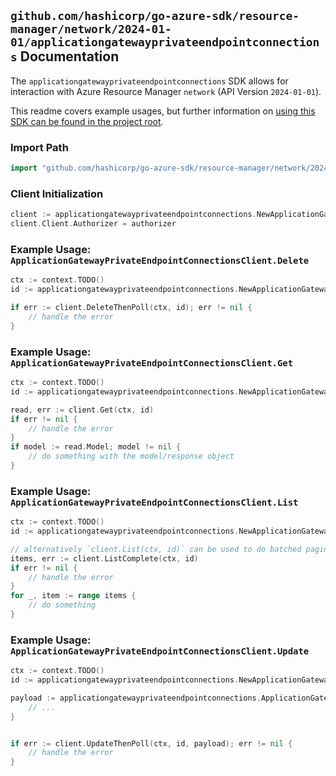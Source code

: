 
## `github.com/hashicorp/go-azure-sdk/resource-manager/network/2024-01-01/applicationgatewayprivateendpointconnections` Documentation

The `applicationgatewayprivateendpointconnections` SDK allows for interaction with Azure Resource Manager `network` (API Version `2024-01-01`).

This readme covers example usages, but further information on [using this SDK can be found in the project root](https://github.com/hashicorp/go-azure-sdk/tree/main/docs).

### Import Path

```go
import "github.com/hashicorp/go-azure-sdk/resource-manager/network/2024-01-01/applicationgatewayprivateendpointconnections"
```


### Client Initialization

```go
client := applicationgatewayprivateendpointconnections.NewApplicationGatewayPrivateEndpointConnectionsClientWithBaseURI("https://management.azure.com")
client.Client.Authorizer = authorizer
```


### Example Usage: `ApplicationGatewayPrivateEndpointConnectionsClient.Delete`

```go
ctx := context.TODO()
id := applicationgatewayprivateendpointconnections.NewApplicationGatewayPrivateEndpointConnectionID("12345678-1234-9876-4563-123456789012", "example-resource-group", "applicationGatewayValue", "privateEndpointConnectionValue")

if err := client.DeleteThenPoll(ctx, id); err != nil {
	// handle the error
}
```


### Example Usage: `ApplicationGatewayPrivateEndpointConnectionsClient.Get`

```go
ctx := context.TODO()
id := applicationgatewayprivateendpointconnections.NewApplicationGatewayPrivateEndpointConnectionID("12345678-1234-9876-4563-123456789012", "example-resource-group", "applicationGatewayValue", "privateEndpointConnectionValue")

read, err := client.Get(ctx, id)
if err != nil {
	// handle the error
}
if model := read.Model; model != nil {
	// do something with the model/response object
}
```


### Example Usage: `ApplicationGatewayPrivateEndpointConnectionsClient.List`

```go
ctx := context.TODO()
id := applicationgatewayprivateendpointconnections.NewApplicationGatewayID("12345678-1234-9876-4563-123456789012", "example-resource-group", "applicationGatewayValue")

// alternatively `client.List(ctx, id)` can be used to do batched pagination
items, err := client.ListComplete(ctx, id)
if err != nil {
	// handle the error
}
for _, item := range items {
	// do something
}
```


### Example Usage: `ApplicationGatewayPrivateEndpointConnectionsClient.Update`

```go
ctx := context.TODO()
id := applicationgatewayprivateendpointconnections.NewApplicationGatewayPrivateEndpointConnectionID("12345678-1234-9876-4563-123456789012", "example-resource-group", "applicationGatewayValue", "privateEndpointConnectionValue")

payload := applicationgatewayprivateendpointconnections.ApplicationGatewayPrivateEndpointConnection{
	// ...
}


if err := client.UpdateThenPoll(ctx, id, payload); err != nil {
	// handle the error
}
```
